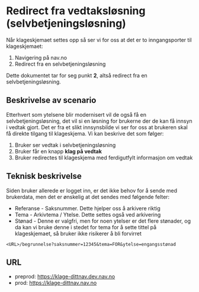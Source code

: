 # Redirect fra vedtaksløsning (selvbetjeningsløsning)

Når klageskjemaet settes opp så ser vi for oss at det er to inngangsporter til klageskjemaet:

1. Navigering på nav.no
2. Redirect fra en selvbetjeningsløsning

Dette dokumentet tar for seg punkt **2**, altså redirect fra en selvbetjeningsløsning.

## Beskrivelse av scenario

Etterhvert som ytelsene blir modernisert vil de også få en selvbetjeningsløsning, det vil si en
løsning for brukerne der de kan få innsyn i vedtak gjort. Det er fra et slikt innsynsbilde vi ser
for oss at brukeren skal få direkte tilgang til klageskjema. Vi kan beskrive det som følger:

1. Bruker ser vedtak i selvbetjeningsløsning
2. Bruker får en knapp **klag på vedtak**
3. Bruker redirectes til klageskjema med ferdigutfylt informasjon om vedtak

## Teknisk beskrivelse

Siden bruker allerede er logget inn, er det ikke behov for å sende med brukerdata,
men det er ønskelig at det sendes med følgende felter:

-   Referanse - Saksnummer. Dette hjelper oss å arkivere riktig
-   Tema - Arkivtema / Ytelse. Dette settes også ved arkivering
-   Stønad - Denne er valgfri, men for noen ytelser er det flere stønader, og da kan vi bruke denne i stedet for tema for å sette tittel på klageskjemaet, så bruker ikke risikerer å bli forvirret

```
<URL>/begrunnelse?saksnummer=12345&tema=FOR&ytelse=engangsstønad
```

## URL

-   preprod: https://klage-dittnav.dev.nav.no
-   prod: https://klage-dittnav.nav.no
